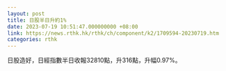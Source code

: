 ```yaml
---
layout: post
title: 日股半日升約1%
date: 2023-07-19 10:51:47.000000000 +08:00
link: https://news.rthk.hk/rthk/ch/component/k2/1709594-20230719.htm
categories: rthk
---
```


日股造好，日經指數半日收報32810點，升316點，升幅0.97%。
